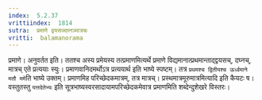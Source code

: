 ```yaml
---
index:  5.2.37
vrittiindex:  1814
sutra:  प्रमाणे द्वयसज्दघ्नञ्मात्रचः
vritti:  balamanorama 
---
```


प्रमाणे। अनुवर्तत इति। ततश्च अस्य प्रमेयस्य तत्प्रमाणमित्यर्थे प्रमाणे विद्यमानात्प्रथमान्ताद्द्वयसच्, दघ्नच्, मात्रच् एते प्रत्ययाः स्युः। प्रमाणवानिदमर्थोऽत्र प्रत्ययार्थ इति भाष्ये स्पष्टम्। तत्र `प्रथमश्च द्वितीयश्च ऊर्ध्वमाने मतौ ममे`ति भाष्ये उक्तम्। प्रमाणमिह परिच्छेदकमात्रम्, तत्र मात्रच्। प्रस्थमात्रमूरुमात्रमित्यादि इति कैयटः ष। वस्तुतस्तु `यत्तदेतेभ्यः` इति सूत्रभाष्यस्वरसादायामपरिच्छेदकमेवात्र प्रमाणमिति शब्देन्दुशेखरे विस्तरः। 

